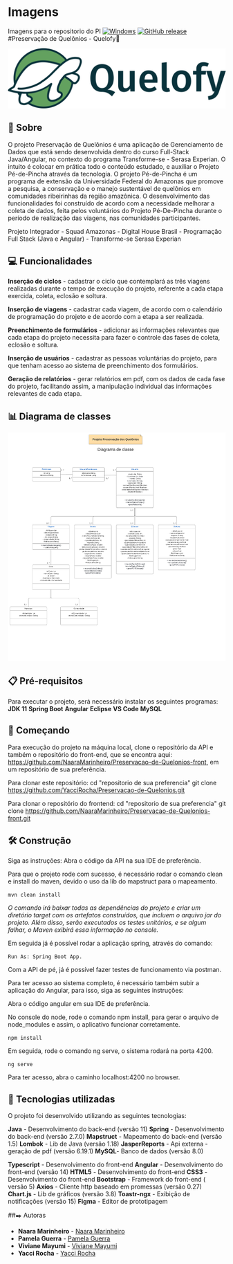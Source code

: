 # Imagens
Imagens para o repositorio do PI
[![Windows](https://svgshare.com/i/ZhY.svg)](https://svgshare.com/i/ZhY.svg) [![GitHub release](https://img.shields.io/github/release/Naereen/StrapDown.js.svg)](https://GitHub.com/Naereen/StrapDown.js/releases/)
#Preservação de Quelônios - Quelofy🐢

<p align ="center"><img src = "logo1-grande.png" ></p>

<!-- Imagem da logo aqui -->

## 🔖  Sobre

O projeto Preservação de Quelônios é uma aplicação de Gerenciamento de Dados que está sendo desenvolvida dentro do curso Full-Stack Java/Angular, no contexto do programa Transforme-se - Serasa Experian. O intuito é colocar em prática todo o conteúdo estudado, e auxiliar o Projeto Pé-de-Pincha através da tecnologia. O projeto Pé-de-Pincha é um programa de extensão da Universidade Federal do Amazonas que promove a pesquisa, a conservação e o manejo sustentável de quelônios em comunidades ribeirinhas da região amazônica.
O desenvolvimento das funcionalidades foi construído de acordo com a necessidade melhorar  a coleta de dados, feita pelos voluntários do Projeto Pé-De-Pincha durante o período de realização das viagens, nas comunidades participantes.


Projeto Integrador - Squad Amazonas - Digital House Brasil - Programação Full Stack (Java e Angular) - Transforme-se Serasa Experian

## 💻 Funcionalidades
**Inserção de ciclos** - cadastrar o ciclo que contemplará as três viagens realizadas durante o tempo de execução do projeto,  referente a cada etapa exercida, coleta, eclosão e soltura.

**Inserção de viagens** - cadastrar cada viagem, de acordo com o calendário de programação do projeto e de acordo com a etapa a ser realizada.

**Preenchimento de formulários** - adicionar as informações relevantes que cada etapa do projeto necessita para fazer o controle das fases de coleta, eclosão e soltura. 

**Inserção de usuários** - cadastrar as pessoas voluntárias do projeto, para que tenham acesso ao sistema de preenchimento dos formulários.

**Geração de relatórios** - gerar relatórios em pdf, com os dados de cada fase do projeto, facilitando assim, a manipulação individual das informações relevantes de cada etapa.

## 📊 Diagrama de classes 
<p align ="center"><img src = Diagrama_classe.png ></p>

## 📋 Pré-requisitos
Para executar o projeto, será necessário instalar os seguintes programas:
**JDK 11**
**Spring Boot**
**Angular**
**Eclipse**
**VS Code**
**MySQL**

## 🔧 Começando

Para execução do projeto na máquina local, clone o repositório da API e também o repositório do front-end, que se encontra aqui: https://github.com/NaaraMarinheiro/Preservacao-de-Quelonios-front, em um repositório de sua preferência.

Para clonar este repositório:
cd "repositorio de sua preferencia"
git clone https://github.com/YacciRocha/Preservacao-de-Quelonios.git

Para clonar o repositório do frontend:
cd "repositorio de sua preferencia"
git clone https://github.com/NaaraMarinheiro/Preservacao-de-Quelonios-front.git


## 🛠️ Construção

Siga as instruções:
Abra o código da API na sua IDE de preferência.

Para que o projeto rode com sucesso, é necessário rodar o comando clean e install do maven, devido o uso da lib do mapstruct para o mapeamento.
 
 
```
mvn clean install
```

 *O comando irá baixar todas as dependências do projeto e criar um diretório target com os artefatos construídos, que incluem o arquivo jar do projeto. Além disso, serão executados os testes unitários, e se algum falhar, o Maven exibirá essa informação no console.*

 Em seguida já é possível rodar a aplicação spring, através do comando: 
 
 ```
 Run As: Spring Boot App.
 ```

Com a API de pé, já é possível fazer testes de funcionamento via postman. 

Para ter acesso ao sistema completo, é necessário também subir a aplicação do Angular, para isso, siga as seguintes instruções:

Abra o código angular em sua IDE de preferência.

No console do node, rode o comando npm install, para gerar o arquivo de node_modules e assim, o aplicativo funcionar corretamente.
```
npm install
```
 Em seguida, rode o comando ng serve, o sistema rodará na porta 4200.
```
ng serve
```
 
Para ter acesso, abra o caminho localhost:4200 no browser. 


## 🚀 Tecnologias utilizadas

O projeto foi desenvolvido utilizando as seguintes tecnologias:

**Java** - Desenvolvimento do back-end (versão 11)
**Spring** - Desenvolvimento do back-end (versão 2.7.0)
**Mapstruct** - Mapeamento do back-end (versão 1.5)
**Lombok** - Lib de Java (versão 1.18)
**JasperReports** - Api externa - geração de pdf (versão 6.19.1)
**MySQL**- Banco de dados (versão 8.0)

**Typescript** - Desenvolvimento do front-end
**Angular**  - Desenvolvimento do front-end (versão 14)
**HTML5** - Desenvolvimento do front-end
**CSS3** - Desenvolvimento do front-end
**Bootstrap** - Framework do front-end ( versão 5)
**Axios** - Cliente http baseado em promessas (versão 0.27)
**Chart.js** - Lib de gráficos (versão 3.8)
**Toastr-ngx** - Exibição de notificações (versão 15)
**Figma** - Editor de prototipagem

##✒️ Autoras
* **Naara Marinheiro** - [Naara Marinheiro](https://github.com/NaaraMarinheiro)
* **Pamela Guerra** - [Pamela Guerra](https://github.com/Pam-Guerra)
* **Viviane Mayumi** - [Viviane Mayumi](https://github.com/VivianeMayumi)
* **Yacci Rocha** -  [Yacci Rocha](https://github.com/YacciRocha)
